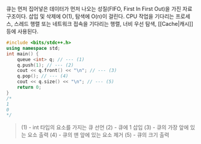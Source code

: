 큐는 먼저 집어넣은 데이터가 먼저 나오는 성질(FIFO, First In First Out)을 가진 자료 구조이다. 삽입 및 삭제에 O(1), 탐색에 O(n)이 걸린다.
CPU 작업을 기다리는 프로세스, 스레드 행렬 또는 네트워크 접속을 기다리는 행렬, 너비 우선 탐색, [[Cache|캐시]] 등에 사용된다.

```cpp
#include <bits/stdc++.h>
using namespace std;
int main() {
	queue <int> q; // --- (1)
	q.push(1); // --- (2)
	cout << q.front() << "\n"; // --- (3)
	q.pop(); // --- (4)
	cout << q.size() << "\n"; // --- (5)
	return 0;
}
/*
1
0
*/
```

>(1) - int 타입의 요소를 가지는 큐 선언
>(2) - 큐에 1 삽입
>(3) - 큐의 가장 앞에 있는 요소 출력
>(4) - 큐의 맨 앞에 있는 요소 제거
>(5) - 큐의 크기 출력